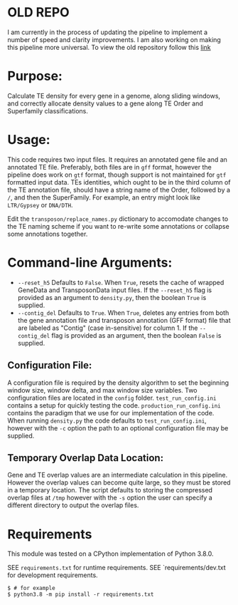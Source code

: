 # OLD REPO
I am currently in the process of updating the pipeline to implement a number of speed and clarity improvements. I am also working on making this pipeline more universal. To view the old repository follow this [link](https://github.com/EdgerLab/TE_Density_Old)

# Purpose:
Calculate TE density for every gene in a genome, along sliding windows, and correctly allocate density values to a gene along TE Order and Superfamily classifications.

# Usage:
This code requires two input files. It requires an annotated gene file and an annotated TE file. Preferably, both files are in `gff` format, however the pipeline does work on `gtf` format, though support is not maintained for `gtf` formatted input data. TEs identities, which ought to be in the third column of the TE annotation file, should have a string name of the Order, followed by a `/`, and then the SuperFamily. For example, an entry might look like `LTR/Gypsey` or `DNA/DTH`.

Edit the `transposon/replace_names.py` dictionary to accomodate changes to the TE naming scheme if you want to re-write some annotations or collapse some annotations together.

# Command-line Arguments:
* `--reset_h5` Defaults to `False`. When `True`, resets the cache of wrapped GeneData and TransposonData input files. If the `--reset_h5` flag is provided as an argument to `density.py`, then the boolean `True` is supplied.
* `--contig_del` Defaults to `True`. When `True`, deletes any entries from both the gene annotation file and transposon annotation (GFF format) file that are labeled as "Contig" (case in-sensitive) for column 1. If the `--contig_del` flag is provided as an argument, then the boolean `False` is supplied.








## Configuration File:
A configuration file is required by the density algorithm to set the beginning window size, window delta, and max window size variables. Two configuration files are located in the `config` folder. `test_run_config.ini` contains a setup for quickly testing the code. `production_run_config.ini` contains the paradigm that we use for our implementation of the code. When running `density.py` the code defaults to `test_run_config.ini`, however with the `-c` option the path to an optional configuration file may be supplied.

## Temporary Overlap Data Location:
Gene and TE overlap values are an intermediate calculation in this pipeline. However the overlap values can become quite large, so they must be stored in a temporary location. The script defaults to storing the compressed overlap files at `/tmp` however with the `-s` option the user can specify a different directory to output the overlap files.

# Requirements
This module was tested on a CPython implementation of Python 3.8.0.

SEE `requirements.txt` for runtime requirements.
SEE `requirements/dev.txt for development requirements.

```
$ # for example
$ python3.8 -m pip install -r requirements.txt
```
